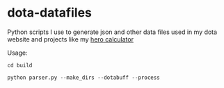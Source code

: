 dota-datafiles
===============
Python scripts I use to generate json and other data files used in my dota website and projects like my [hero calculator](https://github.com/devilesk/hero-calculator)

Usage:

```
cd build

python parser.py --make_dirs --dotabuff --process
```
